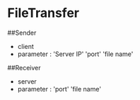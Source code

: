 # FileTransfer
##Sender
- client
- parameter : 'Server IP' 'port' 'file name'

##Receiver
- server
- parameter : 'port' 'file name'
